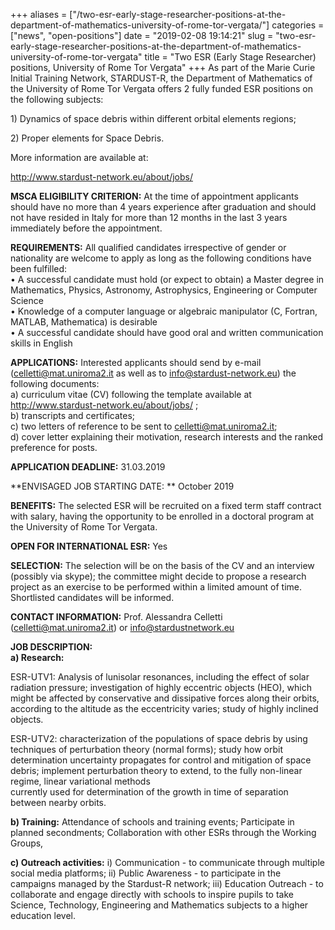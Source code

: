 +++
aliases = ["/two-esr-early-stage-researcher-positions-at-the-department-of-mathematics-university-of-rome-tor-vergata/"]
categories = ["news", "open-positions"]
date = "2019-02-08 19:14:21"
slug = "two-esr-early-stage-researcher-positions-at-the-department-of-mathematics-university-of-rome-tor-vergata"
title = "Two ESR (Early Stage Researcher) positions, University of Rome Tor Vergata"
+++
As part of the Marie Curie Initial Training Network, STARDUST-R, the
Department of Mathematics of the University of Rome Tor Vergata offers 2
fully funded ESR positions on the following subjects:  

1\) Dynamics of space debris within different orbital elements
regions;  

2\) Proper elements for Space Debris.  

More information are available at:

http://www.stardust-network.eu/about/jobs/  

**MSCA ELIGIBILITY CRITERION:** At the time of appointment applicants
should have no more than 4 years experience after graduation and should
not have resided in Italy for more than 12 months in the last 3 years
immediately before the appointment.

  
**REQUIREMENTS:** All qualified candidates irrespective of gender or
nationality are welcome to apply as long as the following conditions
have been fulfilled:  
• A successful candidate must hold (or expect to obtain) a Master degree
in Mathematics, Physics, Astronomy, Astrophysics, Engineering or
Computer Science  
• Knowledge of a computer language or algebraic manipulator (C, Fortran,
MATLAB, Mathematica) is desirable  
• A successful candidate should have good oral and written communication
skills in English  
  
**APPLICATIONS:** Interested applicants should send by e-mail
(celletti@mat.uniroma2.it as well as to info@stardust-network.eu) the
following documents:  
a) curriculum vitae (CV) following the template available at
http://www.stardust-network.eu/about/jobs/ ;  
b) transcripts and certificates;  
c) two letters of reference to be sent to celletti@mat.uniroma2.it;  
d) cover letter explaining their motivation, research interests and the
ranked preference for posts.  
  
**APPLICATION DEADLINE:** 31.03.2019  
  
**ENVISAGED JOB STARTING DATE: ** October 2019

  
**BENEFITS:** The selected ESR will be recruited on a fixed term staff
contract with salary, having the opportunity to be enrolled in a
doctoral program at the University of Rome Tor Vergata.  

**OPEN FOR INTERNATIONAL ESR:** Yes  

**SELECTION:** The selection will be on the basis of the CV and an
interview (possibly via skype); the committee might decide to propose a
research project as an exercise to be performed within a limited amount
of time. Shortlisted candidates will be informed.  

**CONTACT INFORMATION:** Prof. Alessandra Celletti
(celletti@mat.uniroma2.it) or info@stardustnetwork.eu  

**JOB DESCRIPTION:**  
**a) Research:**  

ESR-UTV1: Analysis of lunisolar resonances, including the effect of
solar radiation pressure; investigation of highly eccentric objects
(HEO), which might be affected by conservative and dissipative forces
along their orbits, according to the altitude as the eccentricity
varies; study of highly inclined objects.  

ESR-UTV2: characterization of the populations of space debris by using
techniques of perturbation theory (normal forms); study how orbit
determination uncertainty propagates for control and mitigation of space
debris; implement perturbation theory to extend, to the fully non-linear
regime, linear variational methods  
currently used for determination of the growth in time of separation
between nearby orbits.  

**b) Training:** Attendance of schools and training events; Participate
in planned secondments; Collaboration with other ESRs through the
Working Groups,  

**c) Outreach activities:** i) Communication - to communicate through
multiple social media platforms; ii) Public Awareness - to participate
in the campaigns managed by the Stardust-R network; iii) Education
Outreach - to collaborate and engage directly with schools to inspire
pupils to take Science, Technology, Engineering and Mathematics subjects
to a higher education level.

